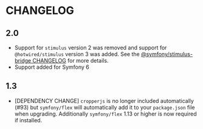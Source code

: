 # CHANGELOG

## 2.0

-   Support for `stimulus` version 2 was removed and support for `@hotwired/stimulus`
    version 3 was added. See the [@symfony/stimulus-bridge CHANGELOG](https://github.com/symfony/stimulus-bridge/blob/main/CHANGELOG.md#300)
    for more details.
-   Support added for Symfony 6

## 1.3

-   [DEPENDENCY CHANGE] `cropperjs` is no longer included automatically (#93)
    but `symfony/flex` will automatically add it to your `package.json` file
    when upgrading. Additionally `symfony/flex` 1.13 or higher is now required
    if installed.
